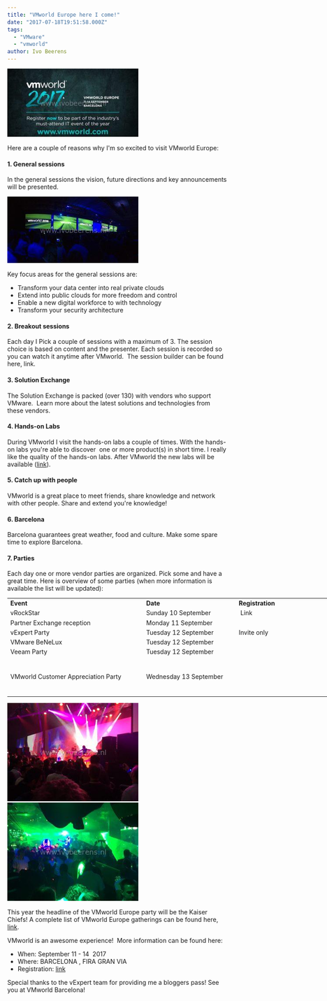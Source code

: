 ```yaml
---
title: "VMworld Europe here I come!"
date: "2017-07-18T19:51:58.000Z"
tags: 
  - "VMware"
  - "vmworld"
author: Ivo Beerens
---
```


[![](images/vmworld2017-300x156.jpg)](images/vmworld2017.jpg)

Here are a couple of reasons why I'm so excited to visit VMworld Europe:

#### **1\. General sessions**

In the general sessions the vision, future directions and key announcements will be presented.

[![](images/IMG_3801-300x152.jpg)](images/IMG_3801.jpg)

Key focus areas for the general sessions are:

- Transform your data center into real private clouds
- Extend into public clouds for more freedom and control
- Enable a new digital workforce to with technology
- Transform your security architecture

#### **2\. Breakout sessions**

Each day I Pick a couple of sessions with a maximum of 3. The session choice is based on content and the presenter. Each session is recorded so you can watch it anytime after VMworld.  The session builder can be found here, link.

#### **3\. Solution Exchange**

The Solution Exchange is packed (over 130) with vendors who support VMware.  Learn more about the latest solutions and technologies from these vendors.

#### **4\. Hands-on Labs**

During VMworld I visit the hands-on labs a couple of times. With the hands-on labs you're able to discover  one or more product(s) in short time. I really like the quality of the hands-on labs. After VMworld the new labs will be available ([link](http://labs.hol.VMware.com/HOL/catalogs/)).

#### **5\. Catch up with people**

VMworld is a great place to meet friends, share knowledge and network with other people. Share and extend you're knowledge!

#### **6\. Barcelona**

Barcelona guarantees great weather, food and culture. Make some spare time to explore Barcelona.

#### **7\. Parties**

Each day one or more vendor parties are organized. Pick some and have a great time. Here is overview of some parties (when more information is available the list will be updated):

<table style="width: 991px;"><tbody><tr><td style="width: 297px;"><strong>Event</strong></td><td style="width: 198px;"><strong>Date</strong></td><td style="width: 194px;"><strong>Registration</strong></td><td style="width: 230px;"><strong>Description</strong></td></tr><tr><td style="width: 297px;">vRockStar</td><td style="width: 198px;">Sunday 10 September</td><td style="width: 194px;">&nbsp;Link</td><td style="width: 230px;"></td></tr><tr><td style="width: 297px;">Partner Exchange reception</td><td style="width: 198px;">Monday 11 September</td><td style="width: 194px;"></td><td style="width: 230px;"></td></tr><tr><td style="width: 297px;">vExpert Party</td><td style="width: 198px;">Tuesday 12 September</td><td style="width: 194px;">Invite only</td><td style="width: 230px;"></td></tr><tr><td style="width: 297px;">VMware BeNeLux</td><td style="width: 198px;">Tuesday 12 September</td><td style="width: 194px;"></td><td style="width: 230px;"></td></tr><tr><td style="width: 297px;">Veeam Party</td><td style="width: 198px;">Tuesday 12 September</td><td style="width: 194px;"></td><td style="width: 230px;"></td></tr><tr><td style="width: 297px;">VMworld Customer Appreciation Party</td><td style="width: 198px;">Wednesday 13 September</td><td style="width: 194px;"></td><td style="width: 230px;">Included in a full conference pass. The headlinder this year is the Kaiser Chiefs! Last year the band Empire of the sun was the main act.</td></tr></tbody></table>

[![](images/IMG_3903-300x225.jpg)](images/IMG_3903.jpg) [![](images/IMG_3847-300x225.jpg)](https://www.ivobeerens.nl/wp-content/uploads/2017/07/IMG_3847.jpg)

This year the headline of the VMworld Europe party will be the Kaiser Chiefs! A complete list of VMworld Europe gatherings can be found here, [link](https://docs.google.com/spreadsheets/d/1klKROM_fABDDoIKOokdSvPPwT4uuqAwHDAgEwjoA57k/pubhtml?gid=1&single=true).

VMworld is an awesome experience!  More information can be found here:

- When: September 11 - 14  2017
- Where: BARCELONA , FIRA GRAN VIA
- Registration: [link](https://reg.rainfocus.com/flow/VMware/vmworldeu17/reg/account?src=so_590b8a703e237&cid=70134000001K7Xj)

Special thanks to the vExpert team for providing me a bloggers pass! See you at VMworld Barcelona!



